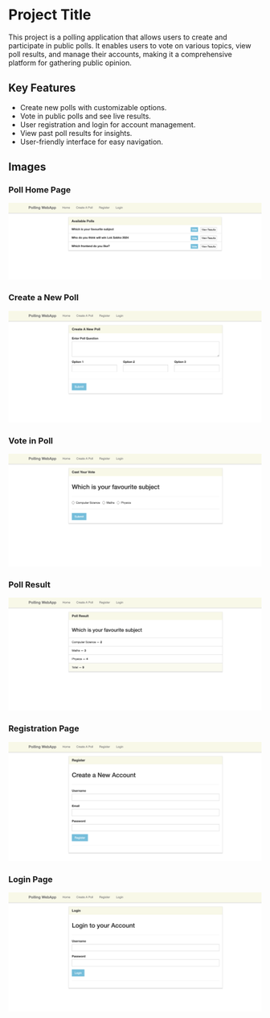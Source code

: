# Project Title

This project is a polling application that allows users to create and participate in public polls. It enables users to vote on various topics, view poll results, and manage their accounts, making it a comprehensive platform for gathering public opinion.

## Key Features

- Create new polls with customizable options.
- Vote in public polls and see live results.
- User registration and login for account management.
- View past poll results for insights.
- User-friendly interface for easy navigation.


## Images

### Poll Home Page

![Poll Home Page](Creating%20a%20Poll%20App%20in%20Django/poll_project/images/Poll_HomePage.png)

### Create a New Poll

![Create a New Poll](Creating%20a%20Poll%20App%20in%20Django/poll_project/images/create_a_new_poll.png)

### Vote in Poll

![Vote in Poll](Creating%20a%20Poll%20App%20in%20Django/poll_project/images/vote_in_poll.png)

### Poll Result

![Poll Result](Creating%20a%20Poll%20App%20in%20Django/poll_project/images/poll_result.png)

### Registration Page

![Register](Creating%20a%20Poll%20App%20in%20Django/poll_project/images/register.png)

### Login Page

![Login](Creating%20a%20Poll%20App%20in%20Django/poll_project/images/login.png)
